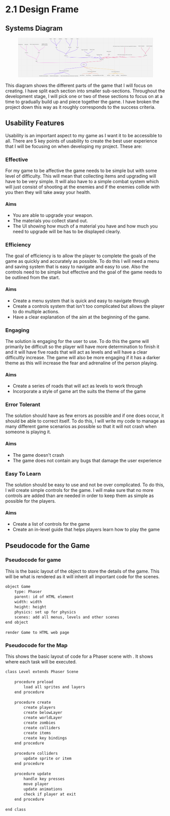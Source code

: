 # 2.1 Design Frame

## Systems Diagram

&#x20;

<figure><img src="../.gitbook/assets/image.png" alt=""><figcaption></figcaption></figure>

This diagram shows the different parts of the game that I will focus on creating. I have split each section into smaller sub-sections. Throughout the development stage, I will pick one or two of these sections to focus on at a time to gradually build up and piece together the game. I have broken the project down this way as it roughly corresponds to the success criteria.

## Usability Features

Usability is an important aspect to my game as I want it to be accessible to all. There are 5 key points of usability to create the best user experience that I will be focusing on when developing my project. These are:

### Effective

For my game to be affective the game needs to be simple but with some level of difficulty. This will mean that collecting items and upgrading will have to be very simple. It will also have to a simple combat system which will just consist of shooting at the enemies and if the enemies collide with you then they will take away your health.

#### Aims

* You are able to upgrade your weapon.
* The materials you collect stand out.
* The UI showing how much of a material you have and how much you need to upgrade will be has to be displayed clearly.

### Efficiency

The goal of efficiency is to allow the player to complete the goals of the game as quickly and accurately as possible. To do this I will need a menu and saving system that is easy to navigate and easy to use. Also the controls need to be simple but effective and the goal of the game needs to be outlined from the start.

#### Aims

* Create a menu system that is quick and easy to navigate through
* Create a controls system that isn't too complicated but allows the player to do multiple actions.
* Have a clear explanation of the aim at the beginning of the game.

### Engaging

The solution is engaging for the user to use. To do this the game will primarily be difficult so the player will have more determination to finish it and it will have five roads that will act as levels and will have a clear difficultly increase. The game will also be more engaging if it has a darker theme as this will increase the fear and adrenaline of the person playing.

#### Aims

* Create a series of roads that will act as levels to work through
* Incorporate a style of game art the suits the theme of the game

### Error Tolerant

The solution should have as few errors as possible and if one does occur, it should be able to correct itself. To do this, I will write my code to manage as many different game scenarios as possible so that it will not crash when someone is playing it.

#### Aims

* The game doesn't crash
* The game does not contain any bugs that damage the user experience

### Easy To Learn

The solution should be easy to use and not be over complicated. To do this, I will create simple controls for the game. I will make sure that no more controls are added than are needed in order to keep them as simple as possible for the players.

#### Aims

* Create a list of controls for the game
* Create an in-level guide that helps players learn how to play the game

## Pseudocode for the Game

### Pseudocode for game

This is the basic layout of the object to store the details of the game. This will be what is rendered as it will inherit all important code for the scenes.

```
object Game
    type: Phaser
    parent: id of HTML element
    width: width
    height: height
    physics: set up for physics
    scenes: add all menus, levels and other scenes
end object

render Game to HTML web page
```

### Pseudocode for the Map

This shows the basic layout of code for a Phaser scene with . It shows where each task will be executed.

```
class Level extends Phaser Scene

    procedure preload
        load all sprites and layers
    end procedure
    
    procedure create
        create players
        create belowLayer
        create worldLayer
        create zombies
        create colliders
        create items
        create key bindings
    end procedure
    
    procedure colliders
        update sprite or item
    end procedure
    
    procedure update
        handle key presses
        move player
        update animations
        check if player at exit
    end procedure
    
end class
```
